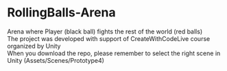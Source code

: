 # RollingBalls-Arena
 Arena where Player (black ball) fights the rest of the world (red balls) <br>
The project was developed with support of CreateWithCodeLive course organized by Unity <br>
When you download the repo, please remember to select the right scene in Unity (Assets/Scenes/Prototype4)
